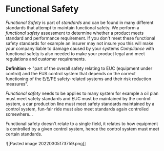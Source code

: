 # Functional Safety
*Functional Safety* is part of *standards* and can be found in many different standards that attempt to maintain functional safety. We perform a *functional safety* assessment to determine whether a product meets standard and performance requirement. If you don't meet these functional safety standards for example an insurer may not insure you this will make your company liable to damage caused by your systems *Compliance* with functional safety is also needed to make your product legal and meet regulations and customer requirements.

**Definition** -> "part of the overall safety relating to EUC (equipment under control) and the EUS control system that depends on the correct functioning of the E/E/PE safety-related systems and their risk reduction measures".

*Functional safety* needs to be applies to many system for example a oil plan must meet safety standards and EUC must be maintained by the control system, a car production line must meet safety standards maintained by a control system, fun-fair ride must also meet standards again controlled somewhere...

Functional safety doesn't relate to a single field, it relates to how equipment is controlled by a given control system, hence the control system must meet certain standards.

![[Pasted image 20220305173759.png]]

